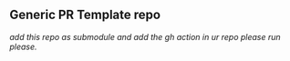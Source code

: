 ## Generic PR Template repo 
_add this repo as submodule and add the gh action in ur repo_
_please run_
_please._